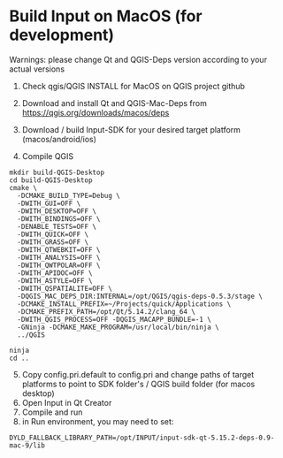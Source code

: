 # Build Input on MacOS (for development)

Warnings: please change Qt and QGIS-Deps version according to your actual versions

1. Check qgis/QGIS INSTALL for MacOS on QGIS project github
2. Download and install Qt and QGIS-Mac-Deps from https://qgis.org/downloads/macos/deps
3. Download / build Input-SDK for your desired target platform (macos/android/ios)

4. Compile QGIS 
```
mkdir build-QGIS-Desktop
cd build-QGIS-Desktop
cmake \
  -DCMAKE_BUILD_TYPE=Debug \
  -DWITH_GUI=OFF \
  -DWITH_DESKTOP=OFF \
  -DWITH_BINDINGS=OFF \
  -DENABLE_TESTS=OFF \
  -DWITH_QUICK=OFF \
  -DWITH_GRASS=OFF \
  -DWITH_QTWEBKIT=OFF \
  -DWITH_ANALYSIS=OFF \
  -DWITH_QWTPOLAR=OFF \
  -DWITH_APIDOC=OFF \
  -DWITH_ASTYLE=OFF \
  -DWITH_QSPATIALITE=OFF \
  -DQGIS_MAC_DEPS_DIR:INTERNAL=/opt/QGIS/qgis-deps-0.5.3/stage \
  -DCMAKE_INSTALL_PREFIX=~/Projects/quick/Applications \
  -DCMAKE_PREFIX_PATH=/opt/Qt/5.14.2/clang_64 \
  -DWITH_QGIS_PROCESS=OFF -DQGIS_MACAPP_BUNDLE=-1 \
  -GNinja -DCMAKE_MAKE_PROGRAM=/usr/local/bin/ninja \
  ../QGIS

ninja
cd ..
```

5. Copy config.pri.default to config.pri and change paths of target platforms to point to SDK folder's / QGIS build folder (for macos desktop)
6. Open Input in Qt Creator
7. Compile and run
8. in Run environment, you may need to set:
```
DYLD_FALLBACK_LIBRARY_PATH=/opt/INPUT/input-sdk-qt-5.15.2-deps-0.9-mac-9/lib
```

